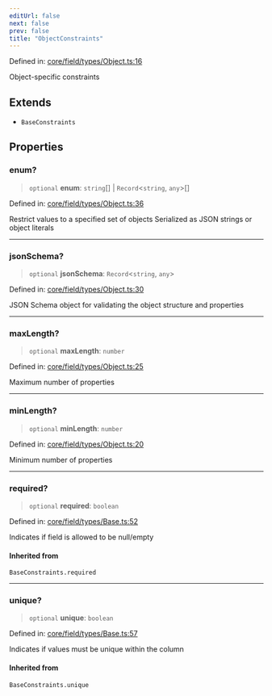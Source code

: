 ```yaml
---
editUrl: false
next: false
prev: false
title: "ObjectConstraints"
---
```


Defined in: [core/field/types/Object.ts:16](https://github.com/datisthq/dpkit/blob/7a3ebb9422265a09d2e84e0952d10e0101139f80/core/field/types/Object.ts#L16)

Object-specific constraints

## Extends

- `BaseConstraints`

## Properties

### enum?

> `optional` **enum**: `string`[] \| `Record`\<`string`, `any`\>[]

Defined in: [core/field/types/Object.ts:36](https://github.com/datisthq/dpkit/blob/7a3ebb9422265a09d2e84e0952d10e0101139f80/core/field/types/Object.ts#L36)

Restrict values to a specified set of objects
Serialized as JSON strings or object literals

***

### jsonSchema?

> `optional` **jsonSchema**: `Record`\<`string`, `any`\>

Defined in: [core/field/types/Object.ts:30](https://github.com/datisthq/dpkit/blob/7a3ebb9422265a09d2e84e0952d10e0101139f80/core/field/types/Object.ts#L30)

JSON Schema object for validating the object structure and properties

***

### maxLength?

> `optional` **maxLength**: `number`

Defined in: [core/field/types/Object.ts:25](https://github.com/datisthq/dpkit/blob/7a3ebb9422265a09d2e84e0952d10e0101139f80/core/field/types/Object.ts#L25)

Maximum number of properties

***

### minLength?

> `optional` **minLength**: `number`

Defined in: [core/field/types/Object.ts:20](https://github.com/datisthq/dpkit/blob/7a3ebb9422265a09d2e84e0952d10e0101139f80/core/field/types/Object.ts#L20)

Minimum number of properties

***

### required?

> `optional` **required**: `boolean`

Defined in: [core/field/types/Base.ts:52](https://github.com/datisthq/dpkit/blob/7a3ebb9422265a09d2e84e0952d10e0101139f80/core/field/types/Base.ts#L52)

Indicates if field is allowed to be null/empty

#### Inherited from

`BaseConstraints.required`

***

### unique?

> `optional` **unique**: `boolean`

Defined in: [core/field/types/Base.ts:57](https://github.com/datisthq/dpkit/blob/7a3ebb9422265a09d2e84e0952d10e0101139f80/core/field/types/Base.ts#L57)

Indicates if values must be unique within the column

#### Inherited from

`BaseConstraints.unique`
